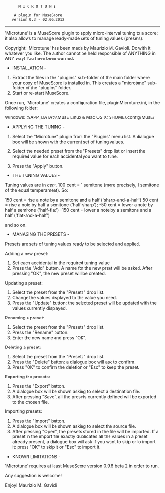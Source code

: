           M I C R O T U N E

        A plugin for MuseScore
       version 0.3 - 02.06.2012

---

'Microtune' is a MuseScore plugin to apply micro-interval tuning to a score;
it also allows to manage ready-made sets of tuning values (presets).

Copyright: 'Microtune' has been made by Maurizio M. Gavioli.
    Do with it whatever you like. The author cannot be held responsible of
    ANYTHING in ANY way! You have been warned.


 - INSTALLATION -

1) Extract the files in the "plugins" sub-folder of the main folder where your
    copy of MuseScore is installed in. This creates a "microtune" sub-folder of
    the "plugins" folder.
2) Start or re-start MuseScore.

Once run, 'Microtune' creates a configuration file, pluginMicrotune.ini, in the
following folder:

Windows:			%APP_DATA%\MusE
Linux & Mac OS X:	$HOME/.config/MusE/


 - APPLYING THE TUNING -

1) Select the "Microtune" plugin from the "Plugins" menu list.
    A dialogue box will be shown with the current set of tuning values.

2) Select the needed preset from the "Presets" drop list or insert the required
    value for each accidental you want to tune.

3) Press the "Apply" button.


 - THE TUNING VALUES -

Tuning values are in _cent_. 100 cent = 1 semitone (more precisely, 1 semitone
of the equal temperament). So:

 150 cent = rise a note by a semitone and a half ('sharp-and-a-half')
  50 cent = rise a note by half a semitone ('half-sharp');
 -50 cent = lower a note by half a semitone ('half-flat')
-150 cent = lower a note by a semitone and a half ('flat-and-a-half')

and so on.


 - MANAGING THE PRESETS -

Presets are sets of tuning values ready to be selected and applied.

Adding a new preset:

1) Set each accidental to the required tuning value.
2) Press the "Add" button. A name for the new prset will be asked. After
    pressing "OK", the new preset will be created.

Updating a preset:

1) Select the preset from the "Presets" drop list.
2) Change the values displayed to the value you need.
3) Press the "Update" button: the selected preset will be updated with the
    values currently displayed.

Renaming a preset:

1) Select the preset from the "Presets" drop list.
2) Press the "Rename" button.
3) Enter the new name and press "OK".

Deleting a preset:

1) Select the preset from the "Presets" drop list.
2) Press the "Delete" button: a dialogue box will ask to confirm.
3) Press "OK" to confirm the deletion or "Esc" to keep the preset.

Exporting the presets:

1) Press the "Export" button.
2) A dialogue box will be shown asking to select a destination file.
3) After pressing "Save", all the presets currently defined will be exported
    to the chosen file.

Importing presets:

1) Press the "Import" button.
2) A dialogue box will be shown asking to select the source file.
3) After pressing "Open", the presets stored in the file will be imported. If
    a preset in the import file exactly duplicates all the values in a preset
    already present, a dialogue box will ask if you want to skip or to import
    it: press "OK" to skip it or "Esc" to import it.


- KNOWN LIMITATIONS -

'Microtune' requires at least MuseScore version 0.9.6 beta 2 in order to run.


Any suggestion is welcome!

Enjoy!
	Maurizio M. Gavioli
